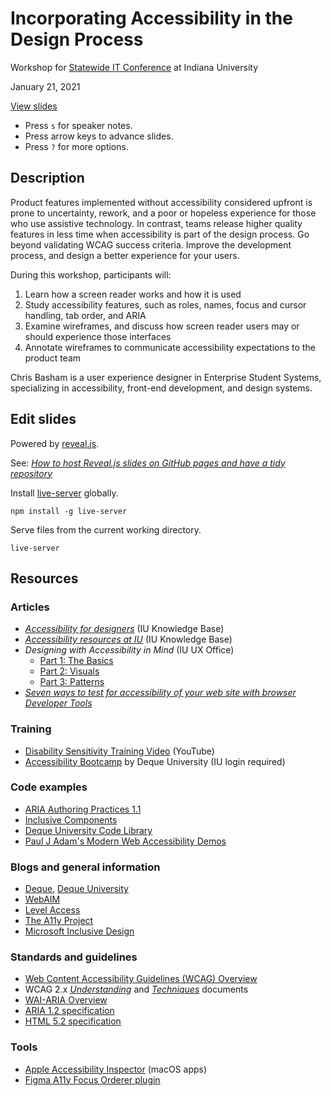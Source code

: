 # Incorporating Accessibility in the Design Process

Workshop for [Statewide IT Conference](https://statewideit.iu.edu/) at Indiana University

January 21, 2021

[View slides](https://basham.github.io/swit-workshop-a11y/)

- Press `s` for speaker notes.
- Press arrow keys to advance slides.
- Press `?` for more options.

## Description

Product features implemented without accessibility considered upfront is prone to uncertainty, rework, and a poor or hopeless experience for those who use assistive technology. In contrast, teams release higher quality features in less time when accessibility is part of the design process. Go beyond validating WCAG success criteria. Improve the development process, and design a better experience for your users.

During this workshop, participants will:

1. Learn how a screen reader works and how it is used
2. Study accessibility features, such as roles, names, focus and cursor handling, tab order, and ARIA
3. Examine wireframes, and discuss how screen reader users may or should experience those interfaces
4. Annotate wireframes to communicate accessibility expectations to the product team

Chris Basham is a user experience designer in Enterprise Student Systems, specializing in accessibility, front-end development, and design systems.

## Edit slides

Powered by [reveal.js](https://revealjs.com/).

See: [*How to host Reveal.js slides on GitHub pages and have a tidy repository*](https://medium.com/@martinomensio/how-to-host-reveal-js-slides-on-github-pages-and-have-a-tidy-repository-1a363944c38d)

Install [live-server](https://www.npmjs.com/package/live-server) globally.

```
npm install -g live-server
```

Serve files from the current working directory.

```
live-server
```

## Resources

### Articles

- [*Accessibility for designers*](https://kb.iu.edu/d/azyc) (IU Knowledge Base)
- [*Accessibility resources at IU*](https://kb.iu.edu/d/anms) (IU Knowledge Base)
- *Designing with Accessibility in Mind* (IU UX Office)
  - [Part 1: The Basics](https://ux.iu.edu/writings/design-with-accessibility-part-1/)
  - [Part 2: Visuals](https://ux.iu.edu/writings/design-with-accessibility-part-2/)
  - [Part 3: Patterns](https://ux.iu.edu/writings/design-with-accessibility-part-3/)
- [*Seven ways to test for accessibility of your web site with browser Developer Tools*](https://christianheilmann.com/2021/01/11/seven-ways-to-test-for-accessibility-of-your-web-site-with-browser-developer-tools/)

### Training

- [Disability Sensitivity Training Video](https://www.youtube.com/watch?v=Gv1aDEFlXq8) (YouTube)
- [Accessibility Bootcamp](https://iu.mediaspace.kaltura.com/channel/Accessibility%2Bbootcamp/165180531) by Deque University (IU login required)

### Code examples

- [ARIA Authoring Practices 1.1](https://www.w3.org/TR/wai-aria-practices-1.1/)
- [Inclusive Components](https://inclusive-components.design/)
- [Deque University Code Library](https://dequeuniversity.com/library/)
- [Paul J Adam's Modern Web Accessibility Demos](https://pauljadam.com/demos/)

### Blogs and general information

- [Deque](https://www.deque.com/), [Deque University](https://dequeuniversity.com/)
- [WebAIM](https://webaim.org/)
- [Level Access](https://www.levelaccess.com/)
- [The A11y Project](https://www.a11yproject.com/)
- [Microsoft Inclusive Design](https://www.microsoft.com/design/inclusive/)

### Standards and guidelines

- [Web Content Accessibility Guidelines (WCAG) Overview](https://www.w3.org/WAI/standards-guidelines/wcag/)
- WCAG 2.x [*Understanding*](https://w3c.github.io/wcag/understanding/) and [*Techniques*](https://w3c.github.io/wcag/techniques/) documents
- [WAI-ARIA Overview](https://www.w3.org/WAI/standards-guidelines/aria/)
- [ARIA 1.2 specification](https://www.w3.org/TR/wai-aria-1.2/)
- [HTML 5.2 specification](https://www.w3.org/TR/html52/)

### Tools

- [Apple Accessibility Inspector](https://developer.apple.com/library/archive/documentation/Accessibility/Conceptual/AccessibilityMacOSX/OSXAXTestingApps.html) (macOS apps)
- [Figma A11y Focus Orderer plugin](https://www.figma.com/community/plugin/731310036968334777/A11y---Focus-Orderer)
